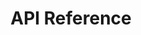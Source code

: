 ---
title: API Reference

language_tabs: # must be one of https://git.io/vQNgJ
  - shell : cURL
  - csharp : C#

toc_footers:

includes:

  - alerts

  - api_reference/index
  - api_reference/introduction
  - api_reference/basics
  - api_reference/environments
  - api_reference/authentication
  - api_reference/pagination
  - api_reference/rate_limits
  - api_reference/http_errors
  - api_reference/api_errors

  - customer/index
  - customer/introduction

  - customer/order_request/index
  - customer/order_request/list
  - customer/order_request/get
  - customer/order_request/create_room_rental
  - customer/order_request/create_virtual_lab
  - customer/order_request/cancel

  - customer/order/index
  - customer/order/list
  - customer/order/get

  - customer/course/index
  - customer/course/list
  - customer/course/get
  
  - partner/index
  - partner/introduction
  
  - partner/referrals/index
  - partner/referrals/create_customer_leads
  - partner/referrals/create_company_newsletters
  - partner/venue_locations

  - appendix/index
  - appendix/introduction
  - appendix/lists/index
  - appendix/lists/timezone
  - appendix/lists/virtual_lab_datacenters

search: false
---
